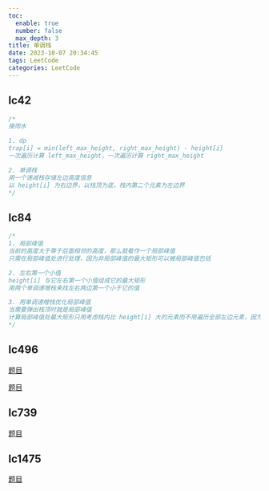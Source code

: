 ```yaml
---
toc:
  enable: true
  number: false
  max_depth: 3
title: 单调栈
date: 2023-10-07 20:34:45
tags: LeetCode
categories: LeetCode
---
```


## lc42

```cpp
/*
接雨水

1. dp
trap[i] = min(left_max_height, right_max_height) - height[i]
一次遍历计算 left_max_height，一次遍历计算 right_max_height

2. 单调栈
用一个递减栈存储左边高度信息
以 height[i] 为右边界，以栈顶为底，栈内第二个元素为左边界
*/
```

[](https://leetcode.com/problems/trapping-rain-water/description/)

## lc84

```cpp
/*
1. 局部峰值
当前的高度大于等于后面相邻的高度，那么就看作一个局部峰值
只需在局部峰值处进行处理，因为非局部峰值的最大矩形可以被局部峰值包括

2. 左右第一个小值
height[i] 与它左右第一个小值组成它的最大矩形
用两个单调递增栈来找左右两边第一个小于它的值

3. 用单调递增栈优化局部峰值
当需要弹出栈顶时就是局部峰值
计算局部峰值处最大矩形只用考虑栈内比 height[i] 大的元素而不用遍历全部左边元素，因为比 height[i] 小的值可以跟 height[i] 组成矩形，从而被后面的局部峰值包含
*/
```

[](https://leetcode.com/problems/largest-rectangle-in-histogram/description/)

## lc496

[题目](https://leetcode.com/problems/next-greater-element-i/)

[题目](https://leetcode.com/problems/next-greater-element-ii/description/)

## lc739

[题目](https://leetcode.com/problems/daily-temperatures/description/)

## lc1475

[题目](https://leetcode.com/problems/final-prices-with-a-special-discount-in-a-shop/description/)